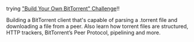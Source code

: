 trying 
["Build Your Own BitTorrent" Challenge](https://app.codecrafters.io/courses/bittorrent/overview)!!

Building a BitTorrent client that's capable of parsing a
.torrent file and downloading a file from a peer. Also learn 
how torrent files are structured, HTTP trackers, 
BitTorrent’s Peer Protocol, pipelining and more.
